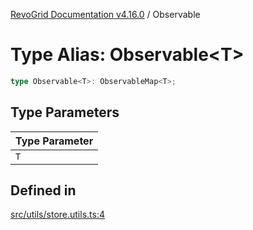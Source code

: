 [RevoGrid Documentation v4.16.0](README.md) / Observable

# Type Alias: Observable\<T\>

```ts
type Observable<T>: ObservableMap<T>;
```

## Type Parameters

| Type Parameter |
| ------ |
| `T` |

## Defined in

[src/utils/store.utils.ts:4](https://github.com/revolist/revogrid/blob/09cdc1e0b86c0627e1eaa752c7fd0bb1b7b42330/src/utils/store.utils.ts#L4)
